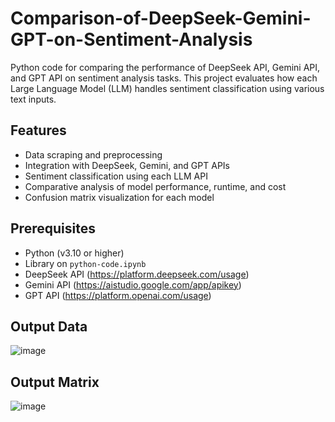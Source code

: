 # Comparison-of-DeepSeek-Gemini-GPT-on-Sentiment-Analysis
Python code for comparing the performance of DeepSeek API, Gemini API, and GPT API on sentiment analysis tasks. This project evaluates how each Large Language Model (LLM) handles sentiment classification using various text inputs.

## Features
 
- Data scraping and preprocessing
- Integration with DeepSeek, Gemini, and GPT APIs
- Sentiment classification using each LLM API
- Comparative analysis of model performance, runtime, and cost
- Confusion matrix visualization for each model

## Prerequisites

- Python (v3.10 or higher)
- Library on `python-code.ipynb`
- DeepSeek API (https://platform.deepseek.com/usage)
- Gemini API (https://aistudio.google.com/app/apikey)
- GPT API (https://platform.openai.com/usage)

## Output Data
![image](https://github.com/user-attachments/assets/a4cda66e-0532-4fce-818d-033e20cbb4d1)

## Output Matrix
![image](https://github.com/user-attachments/assets/16972b13-a2e5-449b-bced-88f7930ff8c7)

